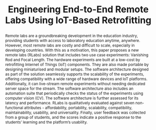 ---
layout: project-page-new
title: "Engineering End-to-End Remote Labs Using IoT-Based Retrofitting"
authors:
  - name: SAVITHA VISWANADH KANDALA
    sup: 1
  - name: AKSHIT GUREJA
    sup: 1
  - name: NAGESH WALCHATWAR
    sup: 1
  - name: RISHABH AGRAWAL
    sup: 1
  - name: SHIVEN SINHA
    sup: 1
  - name: SACHIN CHAUDHARI
    sup: 1
  - name: KARTHIK VAIDHYANATHAN
    sup: 1
  - name: VENKATESH CHOPPELLA
    sup: 1
  - name: PRABHAKAR BHIMALAPURAM
    sup: 1
  - name: HARIKUMAR KANDATH
    sup: 1
  - name: AFTAB HUSSAIN
    sup: 1    
affiliations:
  - name: IIIT Hyderabad, India
    link: https://www.iiit.ac.in/
    sup: 1
permalink: /publications/2025/Savitha_Engineering/
abstract: "Remote labs are a groundbreaking development in the education industry, providing students
with access to laboratory education anytime, anywhere. However, most remote labs are costly and difficult to scale, especially in developing countries. With this as a motivation, this paper proposes a new remote labs (RLabs) solution that includes two use case experiments: Vanishing Rod and Focal Length. The hardware experiments are built at a low-cost by retrofitting Internet of Things (IoT) components. They are also made portable by designing miniaturised and modular setups. The software architecture designed as part of the solution seamlessly supports the scalability of the experiments, offering compatibility with a wide range of hardware devices and IoT platforms. Additionally, it can live-stream remote experiments without needing dedicated server space for the stream. The software architecture also includes an automation suite that periodically checks the status of the experiments using computer vision (CV). The software architecture is further assessed for its latency and performance. RLabs is qualitatively evaluated against seven non-functional attributes - affordability, portability, scalability, compatibility, maintainability, usability, and universality. Finally, user feedback was collected from a group of students, and the scores indicate a positive response to the students’ learning and the platform’s usability."
#project_page: https://sssshivvvv.github.io/adaptbot/
paper: https://ieeexplore.ieee.org/stamp/stamp.jsp?arnumber=10816426
#code: https://github.com/sssshivvvv/adaptbot
#supplement: https://sssshivvvv.github.io/adaptbot/AdaptBot__SupplementaryMaterial_.pdf
#video: https://www.youtube.com/watch?v=d9qBa6zbkXc
#iframe: https://www.youtube.com/embed/d9qBa6zbkXc
#demo: https://anyloc.github.io/#interactive_demo

---